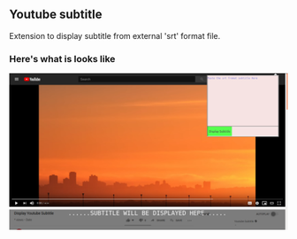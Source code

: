 ## Youtube subtitle 
Extension to display subtitle from external 'srt' format file.

### Here's what is looks like

![DEMO](./demo.png)
